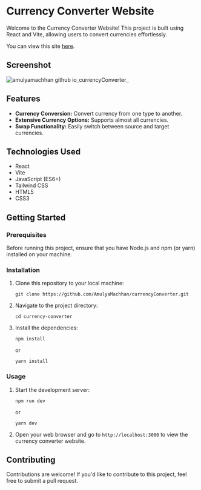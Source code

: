 # Currency Converter Website

Welcome to the Currency Converter Website! This project is built using React and Vite, allowing users to convert currencies effortlessly.

You can view this site [here](https://amulyamachhan.github.io/currencyConverter/).

## Screenshot
![amulyamachhan github io_currencyConverter_](https://github.com/AmulyaMachhan/currencyConverter/assets/111338400/10e849b8-51b3-4f19-87c8-be2fdb88ca34)

## Features

- **Currency Conversion:** Convert currency from one type to another.
- **Extensive Currency Options:** Supports almost all currencies.
- **Swap Functionality:** Easily switch between source and target currencies.

## Technologies Used

- React
- Vite
- JavaScript (ES6+)
- Tailwind CSS
- HTML5
- CSS3

## Getting Started

### Prerequisites

Before running this project, ensure that you have Node.js and npm (or yarn) installed on your machine.

### Installation

1. Clone this repository to your local machine:

    ```
    git clone https://github.com/AmulyaMachhan/currencyConverter.git
    ```

2. Navigate to the project directory:

    ```
    cd currency-converter
    ```

3. Install the dependencies:

    ```
    npm install
    ```
    or
    ```
    yarn install
    ```

### Usage

1. Start the development server:

    ```
    npm run dev
    ```
    or
    ```
    yarn dev
    ```

2. Open your web browser and go to `http://localhost:3000` to view the currency converter website.

## Contributing

Contributions are welcome! If you'd like to contribute to this project, feel free to submit a pull request.


